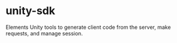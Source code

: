 # unity-sdk
Elements Unity tools to generate client code from the server, make requests, and manage session.
